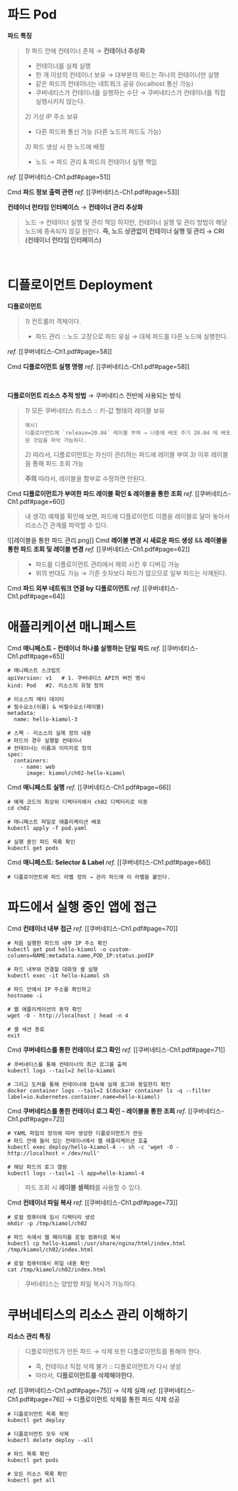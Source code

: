 # 파드 Pod

**파드 특징**
> *1)* 파드 안에 컨테이너 존재 → **컨테이너 추상화**
> + 컨테이너를 실제 실행
> + 한 개 이상의 컨테이너 보유 → 대부분의 파드는 하나의 컨테이너만 실행
> + 같은 파드의 컨테이너는 네트워크 공유 (localhost 통신 가능)
> + 쿠버네티스가 컨테이너를 실행하는 수단 → 쿠버네티스가 컨테이너를 직접 실행시키지 않는다.
> 
> *2)* 가상 IP 주소 보유
> + 다른 파드와 통신 가능 (다른 노드의 파드도 가능)
>
> *3)* 파드 생성 시 한 노드에 배정
> + 노드 → 파드 관리 & 파드의 컨테이너 실행 책임

*ref.* [[쿠버네티스-Ch1.pdf#page=51]]

Cmd **파드 정보 출력 관련**
*ref.* [[쿠버네티스-Ch1.pdf#page=53]]


**컨테이너 런타임 인터페이스** → **컨테이너 관리 추상화**
> 노드 → 컨테이너 실행 및 관리 책임
> 하지만, 컨테이너 실행 및 관리 방법이 해당 노드에 종속되지 않길 원한다.
> **즉, 노드 상관없이 컨테이너 실행 및 관리 → CRI (컨테이너 런타임 인터페이스)**

<br>

# 디플로이먼트 Deployment

**디플로이먼트**
> *1)* 컨트롤러 객체이다.
> + 파드 관리 :: 노드 고장으로 파드 유실 → 대체 파드를 다른 노드에 실행한다.

*ref.* [[쿠버네티스-Ch1.pdf#page=58]]

Cmd **디플로이먼트 실행 명령**
*ref.* [[쿠버네티스-Ch1.pdf#page=58]]

<br>

**디플로이먼트 리소스 추적 방법** → 쿠버네티스 전반에 사용되는 방식
> *1)* 모든 쿠버네티스 리소스 ::  키-값 형태의 레이블 보유
> ```
> 예시)
> 디플로이먼트에 `release=20.04` 레이블 부여 → 나중에 배포 주기 20.04 에 배포된 것임을 파악 가능하다.
> ```
> 
> *2)* 따라서, 디플로이먼트는 자신이 관리하는 파드에 레이블 부여
> *3)* 이후 레이블을 통해 파드 조회 가능
> 
> **주의**
> 따라서, 레이블을 함부로 수정하면 안된다.

Cmd **디플로이먼트가 부여한 파드 레이블 확인 & 레이블을 통한 조회**
*ref.* [[쿠버네티스-Ch1.pdf#page=60]]
> 내 생각)
> 예제를 확인해 보면, 파드에 디플로이먼트 이름을 레이블로 달아 놓아서 리소스간 관계를 파악할 수 있다.

![[레이블을 통한 파드 관리.png]]
Cmd **레이블 변경 시 새로운 파드 생성** && **레이블을 통한 파드 조회 및 레이블 변경**
*ref.* [[쿠버네티스-Ch1.pdf#page=62]]
>+ 파드를 디플로이먼트 관리에서 제외 시킨 후 디버깅 가능
>+ 위의 반대도 가능 → 기준 숫자보다 파드가 많으므로 일부 파드는 삭제된다.


Cmd **파드 외부 네트워크 연결 by 디플로이먼트**
*ref.* [[쿠버네티스-Ch1.pdf#page=64]]


# 애플리케이션 매니페스트

Cmd **매니페스트 - 컨테이너 하나를 실행하는 단일 파드**
*ref.* [[쿠버네티스-Ch1.pdf#page=65]]
```
# 매니페스트 스크립트
apiVersion: v1   # 1. 쿠버네티스 API의 버전 명시
kind: Pod   #2. 리소스의 유형 정의

# 리소스의 메타 데이터
# 필수요소(이름) & 비필수요소(레이블)
metadata:
  name: hello-kiamol-3

# 스펙 - 리소스의 실제 정의 내용
# 파드의 경우 실행할 컨테이너
# 컨테이너는 이름과 이미지로 정의
spec:
  containers:
    - name: web
      image: kiamol/ch02-hello-kiamol
```

Cmd **매니페스트 실행**
*ref.* [[쿠버네티스-Ch1.pdf#page=66]]
```
# 예제 코드의 최상위 디렉터리에서 ch02 디렉터리로 이동
cd ch02

# 매니페스트 파일로 애플리케이션 배포
kubectl apply -f pod.yaml

# 실행 중인 파드 목록 확인
kubectl get pods
```

Cmd **매니페스트: Selector & Label**
*ref.* [[쿠버네티스-Ch1.pdf#page=66]] 
```
# 디플로이먼트에 파드 라벨 정의 → 관리 파드에 이 라벨을 붙인다. 
```


# 파드에서 실행 중인 앱에 접근

Cmd **컨테이너 내부 접근**
*ref.* [[쿠버네티스-Ch1.pdf#page=70]] 
```
# 처음 실행한 파드의 내부 IP 주소 확인
kubectl get pod hello-kiamol -o custom-columns=NAME:metadata.name,POD_IP:status.podIP

# 파드 내부와 연결할 대화형 셸 실행
kubectl exec -it hello-kiamol sh

# 파드 안에서 IP 주소를 확인하고
hostname -i

# 웹 애플리케이션의 동작 확인
wget -O - http://localhost | head -n 4

# 셸 세션 종료
exit
```

Cmd **쿠버네티스를 통한 컨테이너 로그 확인**
*ref.* [[쿠버네티스-Ch1.pdf#page=71]]
```
# 쿠버네티스를 통해 컨테이너의 최근 로그를 출력
kubectl logs --tail=2 hello-kiamol

# 그리고 도커를 통해 컨테이너에 접속해 실제 로그와 동일한지 확인
docker container logs --tail=2 $(docker container ls -q --filter label=io.kubernetes.container.name=hello-kiamol)
```

Cmd **쿠버네티스를 통한 컨테이너 로그 확인 - 레이블을 통한 조회**
*ref.* [[쿠버네티스-Ch1.pdf#page=72]]
```
# YAML 파일의 정의에 따라 생성한 디플로이먼트가 만든
# 파드 안에 들어 있는 컨테이너에서 웹 애플리케이션 호출
kubectl exec deploy/hello-kiamol-4 -- sh -c 'wget -O - http://localhost > /dev/null'

# 해당 파드의 로그 열람
kubectl logs --tail=1 -l app=hello-kiamol-4
```
>파드 조회 시 **레이블 셀렉터**를 사용할 수 있다.


Cmd **컨테이너 파일 복사**
*ref.* [[쿠버네티스-Ch1.pdf#page=73]]
```
# 로컬 컴퓨터에 임시 디렉터리 생성
mkdir -p /tmp/kiamol/ch02

# 파드 속에서 웹 페이지를 로컬 컴퓨터로 복사
kubectl cp hello-kiamol:/usr/share/nginx/html/index.html /tmp/kiamol/ch02/index.html

# 로컬 컴퓨터에서 파일 내용 확인
cat /tmp/kiamol/ch02/index.html
```
> 쿠버네티스는 양방향 파일 복사가 가능하다. 


# 쿠버네티스의 리소스 관리 이해하기

**리소스 관리 특징**
> 디플로이먼트가 만든 파드 → 삭제 또한 디플로이먼트를 통해야 한다.
> + 즉, 컨테이너 직접 삭제 불가 :: 디플로이먼트가 다시 생성
> + 따라서, **디플로이먼트를 삭제해야한다.**

*ref.* [[쿠버네티스-Ch1.pdf#page=75]]  → 삭제 실패
*ref.* [[쿠버네티스-Ch1.pdf#page=76]]  → 디플로이먼트 삭제를 통한 파드 삭제 성공
```
# 디플로이먼트 목록 확인
kubectl get deploy

# 디플로이먼트 모두 삭제
kubectl delete deploy --all

# 파드 목록 확인
kubectl get pods

# 모든 리소스 목록 확인
kubectl get all
```


